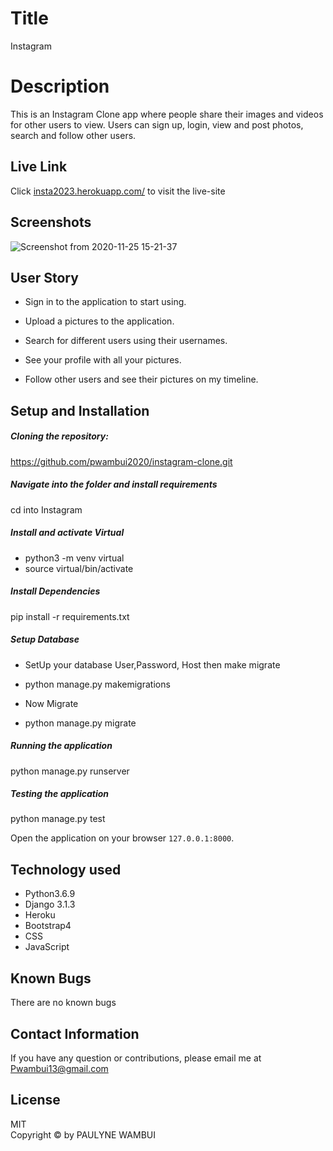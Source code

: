 # Title
 Instagram 
  
# Description  

This is an Instagram Clone app where people share their  images and videos for other users to view. 
Users can sign up, login, view and post photos, search and follow other users.

##  Live Link  
 Click [insta2023.herokuapp.com/]()  to visit the live-site
  
## Screenshots 

![Screenshot from 2020-11-25 15-21-37](https://user-images.githubusercontent.com/69419673/100227364-17da8800-2f32-11eb-9ef5-5a508aebc7dd.png)

 
## User Story  
  
* Sign in to the application to start using. 

* Upload a pictures to the application.

* Search for different users using their usernames.

* See your profile with all your pictures. 

* Follow other users and see their pictures on my timeline.  
  
## Setup and Installation  

  
##### Cloning the repository:  
 
https://github.com/pwambui2020/instagram-clone.git

##### Navigate into the folder and install requirements  

cd into Instagram 

##### Install and activate Virtual  
 
* python3 -m venv virtual 
* source virtual/bin/activate  
 
##### Install Dependencies  

pip install -r requirements.txt 

 ##### Setup Database  
* SetUp your database User,Password, Host then make migrate  

* python manage.py makemigrations

* Now Migrate  
 
* python manage.py migrate 

##### Running the application  

python manage.py runserver 

##### Testing the application  
 
python manage.py test 

Open the application on your browser `127.0.0.1:8000`.  
  
  
## Technology used  
  
* Python3.6.9
* Django 3.1.3 
* Heroku  
* Bootstrap4
* CSS
* JavaScript 
  
  
## Known Bugs  
There are no known bugs 
  
## Contact Information   
If you have any question or contributions, please email me at Pwambui13@gmail.com
  
## License 

MIT <br>
Copyright © by PAULYNE WAMBUI